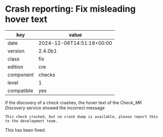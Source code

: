 [//]: # (werk v2)
# Crash reporting: Fix misleading hover text

key        | value
---------- | ---
date       | 2024-12-06T14:51:18+00:00
version    | 2.4.0b1
class      | fix
edition    | cre
component  | checks
level      | 1
compatible | yes

If the discovery of a check crashes, the hover text of the *Check_MK Discovery* service showed the incorrect message
```
This check crashed, but no crash dump is available, please report this to the development team.
```
This has been fixed.
